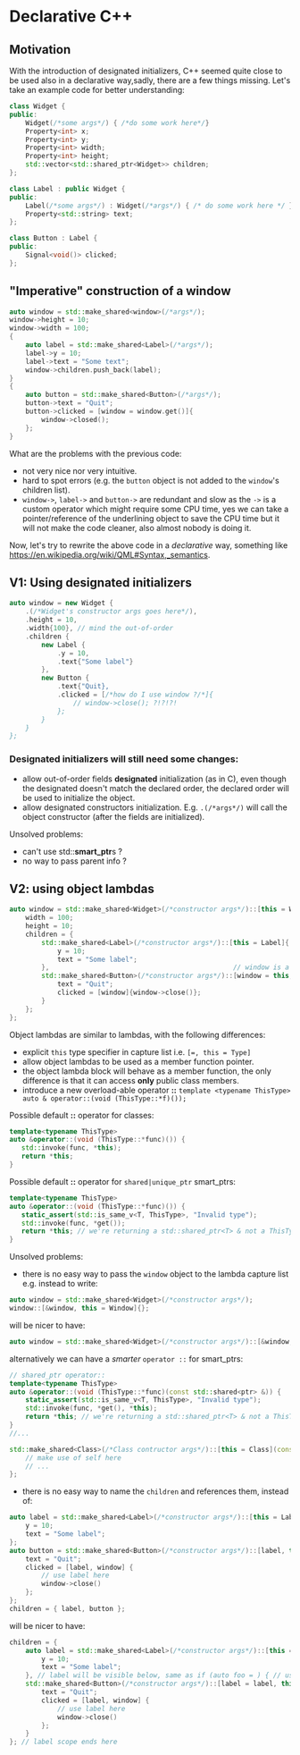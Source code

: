 # Declarative C++

## Motivation
With the introduction of designated initializers, C++ seemed quite close to be used also in a declarative way,sadly, there are a few things missing.
Let's take an example code for better understanding:

```c++
class Widget {
public:
    Widget(/*some args*/) { /*do some work here*/}
    Property<int> x;
    Property<int> y;
    Property<int> width;
    Property<int> height;
    std::vector<std::shared_ptr<Widget>> children;
};

class Label : public Widget {
public:
    Label(/*some args*/) : Widget(/*args*/) { /* do some work here */ }
    Property<std::string> text;
};

class Button : Label {
public:
    Signal<void()> clicked;
};
```

## "Imperative" construction of a window

```c++
auto window = std::make_shared<window>(/*args*/);
window->height = 10;
window->width = 100;
{
    auto label = std::make_shared<Label>(/*args*/);
    label->y = 10;
    label->text = "Some text";
    window->children.push_back(label);
}
{
    auto button = std::make_shared<Button>(/*args*/);
    button->text = "Quit";
    button->clicked = [window = window.get()]{
        window->closed();
    };
}
```

What are the problems with the previous code:

 - not very nice nor very intuitive.
 - hard to spot errors (e.g. the `button` object is not added to the `window`'s children list).
 - `window->`, `label->` and `button->` are redundant and slow as the `->` is a custom operator which might require some CPU time, yes we can take a pointer/reference of the underlining object to save the CPU time but it will not make the code cleaner, also almost nobody is doing it.

Now, let's try to rewrite the above code in a *declarative* way, something like https://en.wikipedia.org/wiki/QML#Syntax,_semantics.


## V1: Using designated initializers

```c++
auto window = new Widget {
    .(/*Widget's constructor args goes here*/),
    .height = 10,
    .width{100}, // mind the out-of-order
    .children {
        new Label {
            .y = 10,
            .text{"Some label"}
        },
        new Button {
            .text{"Quit},
            .clicked = [/*how do I use window ?/*]{
                // window->close(); ?!?!?!
            };
        }
    }
};
```
### Designated initializers will still need some changes:
 - allow out-of-order fields **designated** initialization (as in C), even though the designated doesn't match the declared order, the declared order will be used to initialize the object.
 - allow designated constructors initialization. E.g. `.(/*args*/)` will call the object constructor (after the fields are initialized).

Unsolved problems:

 - can't use std::**smart_ptr**s ?
 - no way to pass parent info ?


## V2: using object lambdas

```c++
auto window = std::make_shared<Widget>(/*constructor args*/)::[this = Window]{
    width = 100;
    height = 10;
    children = {
        std::make_shared<Label>(/*constructor args*/)::[this = Label]{
            y = 10;
            text = "Some label";
        },                                              // window is a Widget*
        std::make_shared<Button>(/*constructor args*/)::[window = this, this = Button] {
            text = "Quit";
            clicked = [window]{window->close()};
        }
    };
};
```

Object lambdas are similar to lambdas, with the following differences:

 - explicit `this` type specifier in capture list i.e. `[=, this = Type]`
 - allow object lambdas to be used as a member function pointer.
 - the object lambda block will behave as a member function, the only difference is that it can access **only** public class members.
 - introduce a new overload-able operator **::** `template <typename ThisType> auto & operator::(void (ThisType::*f)());`

Possible default **::** operator for classes:

 ```c++
template<typename ThisType>
auto &operator::(void (ThisType::*func)()) {
    std::invoke(func, *this);
    return *this;
}
```
Possible default **::** operator for `shared|unique_ptr` smart_ptrs:

 ```c++
template<typename ThisType>
auto &operator::(void (ThisType::*func)()) {
    static_assert(std::is_same_v<T, ThisType>, "Invalid type");
    std::invoke(func, *get());
    return *this; // we're returning a std::shared_ptr<T> & not a ThisType&
}
```

Unsolved problems:
 - there is no easy way to pass the `window` object to the lambda capture list e.g. instead to write:

  ```c++
auto window = std::make_shared<Widget>(/*constructor args*/);
window::[&window, this = Window]{};
  ```

  will be nicer to have:

  ```c++
auto window = std::make_shared<Widget>(/*constructor args*/)::[&window, this = Window]{};
  ```
alternatively we can have a *smarter* `operator ::` for smart_ptrs:
```c++
// shared_ptr operator::
template<typename ThisType>
auto &operator::(void (ThisType::*func)(const std::shared<ptr> &)) {
    static_assert(std::is_same_v<T, ThisType>, "Invalid type");
    std::invoke(func, *get(), *this);
    return *this; // we're returning a std::shared_ptr<T> & not a ThisType&
}
//...

std::make_shared<Class>(/*Class contructor args*/)::[this = Class](const std::shared_ptr<Class> &self) {
    // make use of self here
    // ...
};
```

 - there is no easy way to name the `children` and references them, instead of:

```c++
auto label = std::make_shared<Label>(/*constructor args*/)::[this = Label]{
    y = 10;
    text = "Some label";
};
auto button = std::make_shared<Button>(/*constructor args*/)::[label, this = Button] {
    text = "Quit";
    clicked = [label, window] {
        // use label here
        window->close()
    };
};
children = { label, button };
```

will be nicer to have:

```c++
children = {
    auto label = std::make_shared<Label>(/*constructor args*/)::[this = Label]{
        y = 10;
        text = "Some label";
    }, // label will be visible below, same as if (auto foo = ) { // use foo}
    std::make_shared<Button>(/*constructor args*/)::[label = label, this = Button] {
        text = "Quit";
        clicked = [label, window] {
            // use label here
            window->close()
        };
    }
}; // label scope ends here
```

